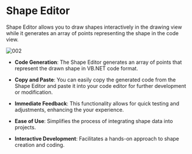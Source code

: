# Shape Editor

 Shape Editor allows you to draw shapes interactively in the drawing view while it generates an array of points representing the shape in the code view.

![002](https://github.com/user-attachments/assets/6fea6f7e-443f-4274-9dfd-895928e51abe)

- **Code Generation**: The Shape Editor generates an array of points that represent the drawn shape in VB.NET code format.
  
- **Copy and Paste**: You can easily copy the generated code from the Shape Editor and paste it into your code editor for further development or modification.
  
- **Immediate Feedback**: This functionality allows for quick testing and adjustments, enhancing the your experience.
  
- **Ease of Use**: Simplifies the process of integrating shape data into projects.
  
- **Interactive Development**: Facilitates a hands-on approach to shape creation and coding.



